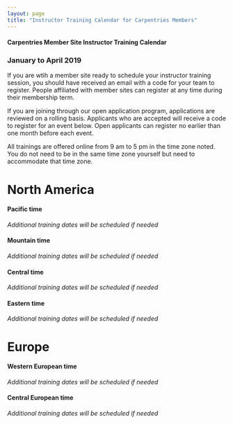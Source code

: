 ```yaml
---
layout: page
title: "Instructor Training Calendar for Carpentries Members"
---
```



#### Carpentries Member Site Instructor Training Calendar
###  January to April 2019

If you are wtih a member site ready to schedule your instructor training session, you should have received an email with a code for your team to register. People affiliated with member sites can register at any time during their membership term.

If you are joining through our open application program, applications are reviewed on a rolling basis.  Applicants who are accepted will receive a code to register for an event below.  Open applicants can register no earlier than one month before each event.

All trainings are offered online from 9 am to 5 pm in the time zone noted.  You do not need to be in the same time zone yourself but need to accommodate that time zone. 


# North America

#### Pacific time
*Additional training dates will be scheduled if needed*

#### Mountain time
*Additional training dates will be scheduled if needed*

#### Central time
*Additional training dates will be scheduled if needed*

#### Eastern time
*Additional training dates will be scheduled if needed*


# Europe

#### Western European time
*Additional training dates will be scheduled if needed*

#### Central European time
*Additional training dates will be scheduled if needed*




